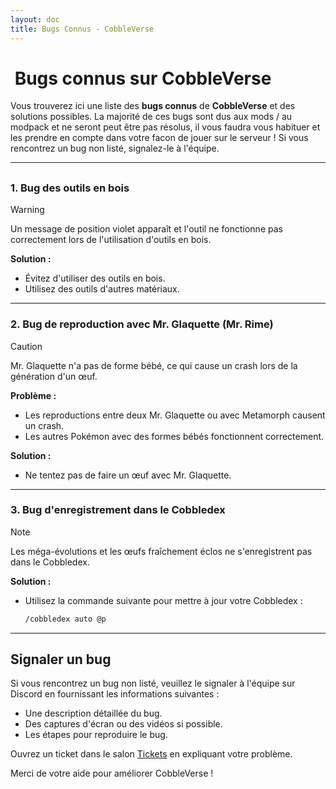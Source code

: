 ```yaml
---
layout: doc
title: Bugs Connus - CobbleVerse
---
```


# ️ Bugs connus sur CobbleVerse

Vous trouverez ici une liste des **bugs connus** de **CobbleVerse** et des solutions possibles. La majorité de ces bugs sont dus aux mods / au modpack et ne seront peut être pas résolus, il vous faudra vous habituer et les prendre en compte dans votre facon de jouer sur le serveur !
Si vous rencontrez un bug non listé, signalez-le à l'équipe. 

---

##  

###  1. Bug des outils en bois 

> [!WARNING]
> Un message de position violet apparaît et l'outil ne fonctionne pas correctement lors de l'utilisation d'outils en bois.

**Solution :**

* Évitez d'utiliser des outils en bois.
* Utilisez des outils d'autres matériaux.

---

###  2. Bug de reproduction avec Mr. Glaquette (Mr. Rime) 

> [!CAUTION]
> Mr. Glaquette n'a pas de forme bébé, ce qui cause un crash lors de la génération d'un œuf.

**Problème :**

* Les reproductions entre deux Mr. Glaquette ou avec Metamorph causent un crash.
* Les autres Pokémon avec des formes bébés fonctionnent correctement.

**Solution :**

* Ne tentez pas de faire un œuf avec Mr. Glaquette.

---

###  3. Bug d'enregistrement dans le Cobbledex

> [!NOTE]
> Les méga-évolutions et les œufs fraîchement éclos ne s'enregistrent pas dans le Cobbledex.

**Solution :**

* Utilisez la commande suivante pour mettre à jour votre Cobbledex :

    ```bash
    /cobbledex auto @p
    ```

---

##  Signaler un bug 

Si vous rencontrez un bug non listé, veuillez le signaler à l'équipe sur Discord en fournissant les informations suivantes :

* Une description détaillée du bug.
* Des captures d'écran ou des vidéos si possible.
* Les étapes pour reproduire le bug.

Ouvrez un ticket dans le salon [Tickets](https://discord.com/channels/998562990053933066/1275068173363843163) en expliquant votre problème. 

Merci de votre aide pour améliorer CobbleVerse !